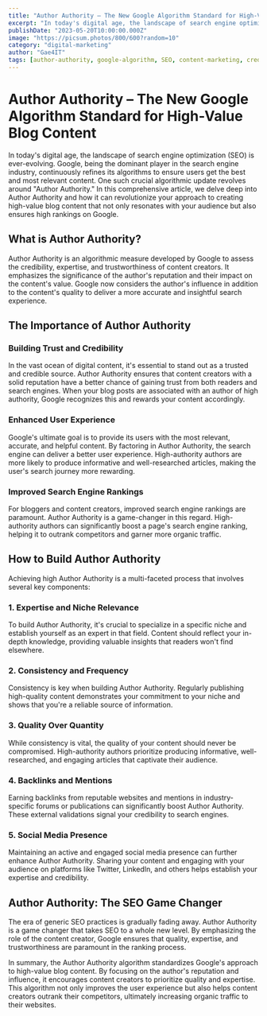 ```yaml
---
title: "Author Authority – The New Google Algorithm Standard for High-Value Blog Content"
excerpt: "In today's digital age, the landscape of search engine optimization (SEO) is ever-evolving. Google, being the dominant player in the search engine industry, continuously refines its algorithms to ensure users get the best and most relevant content."
publishDate: "2023-05-20T10:00:00.000Z"
image: "https://picsum.photos/800/600?random=10"
category: "digital-marketing"
author: "Gae4IT"
tags: [author-authority, google-algorithm, SEO, content-marketing, credibility, expertise, trustworthiness]
---
```


# Author Authority – The New Google Algorithm Standard for High-Value Blog Content

In today's digital age, the landscape of search engine optimization (SEO) is ever-evolving. Google, being the dominant player in the search engine industry, continuously refines its algorithms to ensure users get the best and most relevant content. One such crucial algorithmic update revolves around "Author Authority." In this comprehensive article, we delve deep into Author Authority and how it can revolutionize your approach to creating high-value blog content that not only resonates with your audience but also ensures high rankings on Google.

## What is Author Authority?

Author Authority is an algorithmic measure developed by Google to assess the credibility, expertise, and trustworthiness of content creators. It emphasizes the significance of the author's reputation and their impact on the content's value. Google now considers the author's influence in addition to the content's quality to deliver a more accurate and insightful search experience.

## The Importance of Author Authority

### **Building Trust and Credibility**

In the vast ocean of digital content, it's essential to stand out as a trusted and credible source. Author Authority ensures that content creators with a solid reputation have a better chance of gaining trust from both readers and search engines. When your blog posts are associated with an author of high authority, Google recognizes this and rewards your content accordingly.

### **Enhanced User Experience**

Google's ultimate goal is to provide its users with the most relevant, accurate, and helpful content. By factoring in Author Authority, the search engine can deliver a better user experience. High-authority authors are more likely to produce informative and well-researched articles, making the user's search journey more rewarding.

### **Improved Search Engine Rankings**

For bloggers and content creators, improved search engine rankings are paramount. Author Authority is a game-changer in this regard. High-authority authors can significantly boost a page's search engine ranking, helping it to outrank competitors and garner more organic traffic.

## How to Build Author Authority

Achieving high Author Authority is a multi-faceted process that involves several key components:

### **1. Expertise and Niche Relevance**

To build Author Authority, it's crucial to specialize in a specific niche and establish yourself as an expert in that field. Content should reflect your in-depth knowledge, providing valuable insights that readers won't find elsewhere.

### **2. Consistency and Frequency**

Consistency is key when building Author Authority. Regularly publishing high-quality content demonstrates your commitment to your niche and shows that you're a reliable source of information.

### **3. Quality Over Quantity**

While consistency is vital, the quality of your content should never be compromised. High-authority authors prioritize producing informative, well-researched, and engaging articles that captivate their audience.

### **4. Backlinks and Mentions**

Earning backlinks from reputable websites and mentions in industry-specific forums or publications can significantly boost Author Authority. These external validations signal your credibility to search engines.

### **5. Social Media Presence**

Maintaining an active and engaged social media presence can further enhance Author Authority. Sharing your content and engaging with your audience on platforms like Twitter, LinkedIn, and others helps establish your expertise and credibility.

## Author Authority: The SEO Game Changer

The era of generic SEO practices is gradually fading away. Author Authority is a game changer that takes SEO to a whole new level. By emphasizing the role of the content creator, Google ensures that quality, expertise, and trustworthiness are paramount in the ranking process.

In summary, the Author Authority algorithm standardizes Google's approach to high-value blog content. By focusing on the author's reputation and influence, it encourages content creators to prioritize quality and expertise. This algorithm not only improves the user experience but also helps content creators outrank their competitors, ultimately increasing organic traffic to their websites.